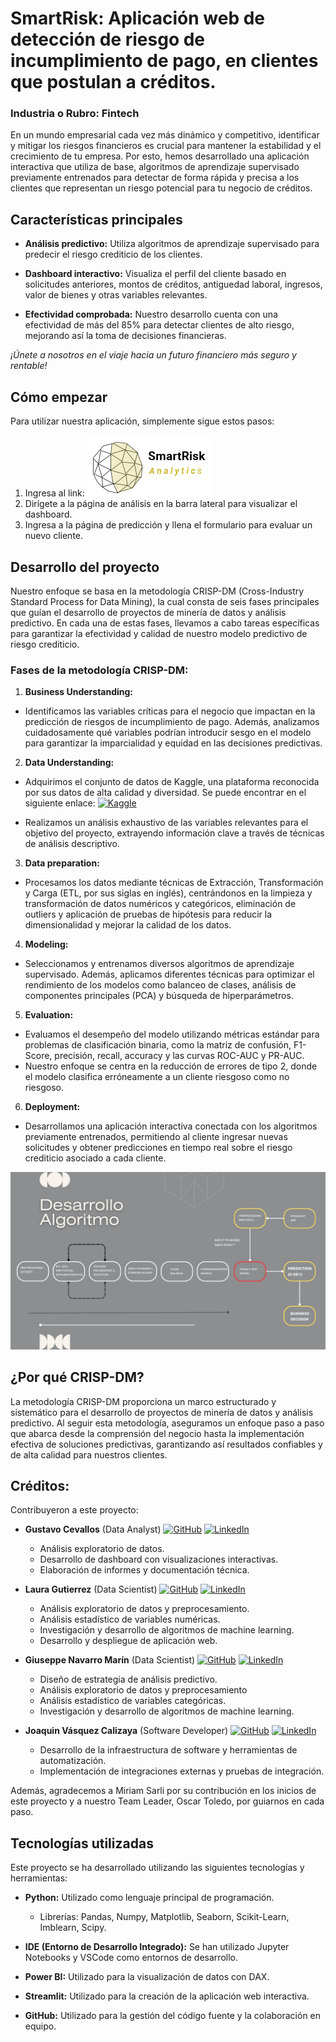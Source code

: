# SmartRisk: Aplicación web de detección de riesgo de incumplimiento de pago, en clientes que postulan a créditos.

### Industria o Rubro: Fintech

En un mundo empresarial cada vez más dinámico y competitivo, identificar y mitigar los riesgos financieros es crucial para mantener la estabilidad y el crecimiento de tu empresa. Por esto, hemos desarrollado una aplicación interactiva que utiliza de base, algoritmos de aprendizaje supervisado previamente entrenados para detectar de forma rápida y precisa a los clientes que representan un riesgo potencial para tu negocio de créditos. 

## Características principales

- **Análisis predictivo:** Utiliza algoritmos de aprendizaje supervisado para predecir el riesgo crediticio de los clientes.

- **Dashboard interactivo:** Visualiza el perfil del cliente basado en solicitudes anteriores, montos de créditos, antiguedad laboral, ingresos, valor de bienes y otras variables relevantes.

- **Efectividad comprobada:** Nuestro desarrollo cuenta con una efectividad de más del 85% para detectar clientes de alto riesgo, mejorando así la toma de decisiones financieras. 

*¡Únete a nosotros en el viaje hacia un futuro financiero más seguro y rentable!*

## Cómo empezar

Para utilizar nuestra aplicación, simplemente sigue estos pasos:

1. Ingresa al link: [![SmartRisk app](img/Logo_completo.png)](https://smartriskanalytics.streamlit.app/)
2. Dirígete a la página de análisis en la barra lateral para visualizar el dashboard.
3. Ingresa a la página de predicción y llena el formulario para evaluar un nuevo cliente.

## Desarrollo del proyecto

Nuestro enfoque se basa en la metodología CRISP-DM (Cross-Industry Standard Process for Data Mining), la cual consta de seis fases principales que guían el desarrollo de proyectos de minería de datos y análisis predictivo. En cada una de estas fases, llevamos a cabo tareas específicas para garantizar la efectividad y calidad de nuestro modelo predictivo de riesgo crediticio.

### Fases de la metodología CRISP-DM:


1. **Business Understanding:**
- Identificamos las variables críticas para el negocio que impactan en la predicción de riesgos de incumplimiento de pago. Además, analizamos cuidadosamente qué variables podrían introducir sesgo en el modelo para garantizar la imparcialidad y equidad en las decisiones predictivas.

2. **Data Understanding:** 
- Adquirimos el conjunto de datos de Kaggle, una plataforma reconocida por sus datos de alta calidad y diversidad. Se puede encontrar en el siguiente enlace: [![Kaggle](https://www.kaggle.com/static/images/site-logo.png?raw=true&v=4&s=50)](https://www.kaggle.com/datasets/youngdaniel/loan-dataset/data?select=HC_DATA_description.txt)


- Realizamos un análisis exhaustivo de las variables relevantes para el objetivo del proyecto, extrayendo información clave a través de técnicas de análisis descriptivo.

3. **Data preparation:** 
- Procesamos los datos mediante técnicas de Extracción, Transformación y Carga (ETL, por sus siglas en inglés), centrándonos en la limpieza y transformación de datos numéricos y categóricos, eliminación de outliers y aplicación de pruebas de hipótesis para reducir la dimensionalidad y mejorar la calidad de los datos.

4. **Modeling:** 
- Seleccionamos y entrenamos diversos algoritmos de aprendizaje supervisado. Además, aplicamos diferentes técnicas para optimizar el rendimiento de los modelos como balanceo de clases, análisis de componentes principales (PCA) y búsqueda de hiperparámetros.

5. **Evaluation:**
- Evaluamos el desempeño del modelo utilizando métricas estándar para problemas de clasificación binaria, como la matriz de confusión, F1-Score, precisión, recall, accuracy y las curvas ROC-AUC y PR-AUC. 
- Nuestro enfoque se centra en la reducción de errores de tipo 2, donde el modelo clasifica erróneamente a un cliente riesgoso como no riesgoso.

6. **Deployment:**
- Desarrollamos una aplicación interactiva conectada con los algoritmos previamente entrenados, permitiendo al cliente ingresar nuevas solicitudes y obtener predicciones en tiempo real sobre el riesgo crediticio asociado a cada cliente. 

![Desarrollo Algoritmo](img/Company.jpg)

## ¿Por qué CRISP-DM?
La metodología CRISP-DM proporciona un marco estructurado y sistemático para el desarrollo de proyectos de minería de datos y análisis predictivo. Al seguir esta metodología, aseguramos un enfoque paso a paso que abarca desde la comprensión del negocio hasta la implementación efectiva de soluciones predictivas, garantizando así resultados confiables y de alta calidad para nuestros clientes.

## Créditos: 

Contribuyeron a este proyecto:

- **Gustavo Cevallos** (Data Analyst)  [![GitHub](https://img.shields.io/badge/GitHub-181717?style=for-the-badge&logo=github&logoColor=white)](https://github.com/gustavocevallos) [![LinkedIn](https://img.shields.io/badge/LinkedIn-0077B5?style=for-the-badge&logo=linkedin&logoColor=white)](https://www.linkedin.com/in/gustavocevallosp)

    - Análisis exploratorio de datos.
    - Desarrollo de dashboard con visualizaciones interactivas.
    - Elaboración de informes y documentación técnica.

- **Laura Gutierrez** (Data Scientist)  [![GitHub](https://img.shields.io/badge/GitHub-181717?style=for-the-badge&logo=github&logoColor=white)](https://github.com/lauridangut) [![LinkedIn](https://img.shields.io/badge/LinkedIn-0077B5?style=for-the-badge&logo=linkedin&logoColor=white)](https://www.linkedin.com/in/lauridangut)

    - Análisis exploratorio de datos y preprocesamiento.
    - Análisis estadístico de variables numéricas.
    - Investigación y desarrollo de algoritmos de machine learning.
    - Desarrollo y despliegue de aplicación web.

- **Giuseppe Navarro Marín** (Data Scientist)  [![GitHub](https://img.shields.io/badge/GitHub-181717?style=for-the-badge&logo=github&logoColor=white)](https://github.com/gnavarromarin) [![LinkedIn](https://img.shields.io/badge/LinkedIn-0077B5?style=for-the-badge&logo=linkedin&logoColor=white)](https://www.linkedin.com/in/gnavarromarin)

    - Diseño de estrategia de análisis predictivo.
    - Análisis exploratorio de datos y preprocesamiento
    - Análisis estadístico de variables categóricas.
    - Investigación y desarrollo de algoritmos de machine learning.

- **Joaquin Vásquez Calizaya** (Software Developer)  [![GitHub](https://img.shields.io/badge/GitHub-181717?style=for-the-badge&logo=github&logoColor=white)](https://github.com/imjowend) [![LinkedIn](https://img.shields.io/badge/LinkedIn-0077B5?style=for-the-badge&logo=linkedin&logoColor=white)](https://www.linkedin.com/in/joaquin-vasquez-calizaya)

    - Desarrollo de la infraestructura de software y herramientas de automatización.
    - Implementación de integraciones externas y pruebas de integración.

Además, agradecemos a Miriam Sarli por su contribución en los inicios de este proyecto y a nuestro Team Leader, Oscar Toledo, por guiarnos en cada paso.

## Tecnologías utilizadas

Este proyecto se ha desarrollado utilizando las siguientes tecnologías y herramientas:

- **Python:** Utilizado como lenguaje principal de programación.
  - Librerías: Pandas, Numpy, Matplotlib, Seaborn, Scikit-Learn, Imblearn, Scipy.

- **IDE (Entorno de Desarrollo Integrado):** Se han utilizado Jupyter Notebooks y VSCode como entornos de desarrollo.
  
- **Power BI:** Utilizado para la visualización de datos con DAX.

- **Streamlit:** Utilizado para la creación de la aplicación web interactiva.

- **GitHub:** Utilizado para la gestión del código fuente y la colaboración en equipo.
